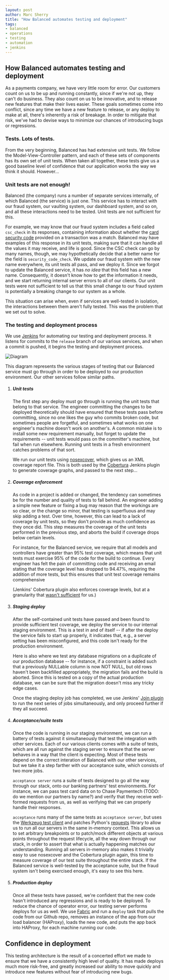 ```yaml
---
layout: post
author: Marc Sherry
title: "How Balanced automates testing and deployment"
tags:
- balanced
- operations
- testing
- automation
- jenkins
---
```


## How Balanced automates testing and deployment

As a payments company, we have very little room for error. Our customers count on us to be up and running constantly, since if we're not up, they can't do business. They also count on us to be innovative, and to release new features that make their lives easier. These goals sometimes come into conflict, since any time we have a new feature to release, or any deploy to make at all, there's inherently a risk of breakage. In order to mitigate that risk, we've had to devise ways to minimize our chances of introducing bugs or regressions.

### Tests. Lots of tests.

From the very beginning, Balanced has had extensive unit tests. We follow the Model-View-Controller pattern, and each of these sets of components has its own set of unit tests. When taken all together, these tests give us a good baseline level of confidence that our application works the way we think it should. However...

### Unit tests are not enough!

Balanced (the company) runs a number of separate services internally, of which Balanced (the service) is just one. This service has to interact with our fraud system, our vaulting system, our dashboard system, and so on, and all these interactions need to be tested. Unit tests are not sufficient for this.

For example, we may know that our fraud system includes a field called `csc_check` in its responses, containing information about whether the [card security code](http://en.wikipedia.org/wiki/Card_security_code) provided on a transaction was a match. Balanced may have examples of this response in its unit tests, making sure that it can handle all the values it may receive, and life is good. Since the CSC check can go by many names, though, we may hypothetically decide that a better name for the field is `security_code_check`. We update our fraud system with the new name everywhere, its unit tests all pass, and we deploy it. Since we forgot to update the Balanced service, it has *no idea* that this field has a new name. Consequently, it doesn't know how to get the information it needs, and we start returning internal server errors to all of our clients. Our unit tests were not sufficient to tell us that this small change to our fraud system is potentially a breaking change to our system as a whole.

This situation can arise when, even if services are well-tested in isolation, the interactions between them aren't fully tested. This was the problem that we set out to solve.

### The testing and deployment process

We use [Jenkins](http://jenkins-ci.org/) for automating our testing and deployment process. It listens for commits to the `release` branch of our various services, and when a commit is pushed, it begins the testing and deployment process.

![Diagram](http://i.imgur.com/Tt0aQS2.png)

This diagram represents the various stages of testing that our Balanced service must go through in order to be deployed to our production environment. Our other services follow similar paths.

1. ##### Unit tests

   The first step any deploy must go through is running the unit tests that belong to that service. The engineer committing the changes to be deployed theoretically should have ensured that these tests pass before committing, since no one likes the guy who commits broken code, but sometimes people are forgetful, and sometimes what works on one engineer's machine doesn't work on another's. A common mistake is to install some new requirement manually, but forget to update the requirements -- unit tests would pass on the committer's machine, but fail when run elsewhere. Running unit tests in a fresh environment catches problems of that sort.

   We run our unit tests using [nosexcover](https://pypi.python.org/pypi/nosexcover/), which gives us an XML coverage report file. This is both used by the [Cobertura](https://wiki.jenkins-ci.org/display/JENKINS/Cobertura+Plugin) Jenkins plugin to generate coverage graphs, and passed to the next step...

1. ##### Coverage enforcement

   As code in a project is added or changed, the tendency can sometimes be for the number and quality of tests to fall behind. An engineer adding a simple new feature or fixing a bug may reason that the workings are so clear, or the change so minor, that testing is superfluous and may skip adding a test. Over time, however, this can lead to a lack of coverage by unit tests, so they don't provide as much confidence as they once did. This step measures the coverage of the unit tests performed in the previous step, and aborts the build if coverage drops below certain levels.

   For instance, for the Balanced service, we require that all models and controllers have greater than 95% test coverage, which means that unit tests must exercise 95% of the code for the build to continue. Every engineer has felt the pain of committing code and receiving an email stating that the coverage level has dropped to 94.47%, requiring the addition of more tests, but this ensures that unit test coverage remains comprehensive

    (Jenkins' Cobertura plugin also enforces coverage levels, but at a granularity that [wasn't sufficient](http://stackoverflow.com/questions/10747514/how-to-configure-jenkins-cobertura-plugin-to-monitor-specific-packages/10808868#10808868) for us.)

1. ##### Staging deploy

   After the self-contained unit tests have passed and been found to provide sufficient test coverage, we deploy the service to our internal staging environment. This is a test in and of itself -- if after the deploy the service fails to start up properly, it indicates that, e.g., a server setting has been misconfigured, and this code isn't ready for the production environment.

   Here is also where we test any database migrations on a duplicate of our production database -- for instance, if a constraint is added such that a previously NULLable column is now NOT NULL, but old rows haven't been backfilled appropriately, the migration fails and the build is aborted. Since this is tested on a copy of the actual production database, we can be sure that the migration doesn't miss any tricky edge cases.

   Once the staging deploy job has completed, we use Jenkins' [Join plugin](https://wiki.jenkins-ci.org/display/JENKINS/Join+Plugin) to run the next series of jobs simultaneously, and only proceed further if they all succeed.

1. ##### Acceptance/suite tests

   Once the code is running in our staging environment, we can run a battery of tests against it simultaneously that test the integration with other services. Each of our various clients comes with a suite of tests, which are all run against the staging server to ensure that the server behaves in a way that the client is expecting. Most of these tests depend on the correct interation of Balanced with our other services, but we take it a step farther with our acceptance suite, which consists of two more jobs.

   `acceptance server` runs a suite of tests designed to go all the way through our stack, onto our banking partners' test environments. For instance, we can pass test card data on to Chase Paymentech (TODO: do we mention our partners by name?) and verify that they receive well-formed requests from us, as well as verifying that we can properly handle their responses.

   `acceptance` runs many of the same tests as `acceptance server`, but uses the [Werkzeug test client](http://werkzeug.pocoo.org/docs/test/) and patches Python's [requests](http://docs.python-requests.org/en/latest/) library to allow us to run all our servers in the same in-memory context. This allows us to set arbitrary breakpoints or to patch/mock different objects at various points throughout the request lifecycle, all the way down through our stack, in order to assert that what is actually happening matches our understanding. Running all servers in-memory also makes it trivially easy to use nosexcover and the Cobertura plugin again, this time to measure coverage of our test suite throughout the entire stack. If the Balanced service is well-tested by the acceptance suite, but the fraud system isn't being exercised enough, it's easy to see this here.

1. ##### Production deploy

   Once all these tests have passed, we're confident that the new code hasn't introduced any regressions and is ready to be deployed. To reduce the chance of operator error, our testing server performs deploys for us as well. We use [Fabric](http://docs.fabfile.org/en/1.6/) and run a `deploy` task that pulls the code from our Github repo, removes an instance of the app from our load balancer (HAProxy), loads the new code, and puts the app back into HAProxy, for each machine running our code.

## Confidence in deployment

This testing architecture is the result of a concerted effort we made to ensure that we have a consistently high level of quality. It has made deploys much more risk-free, and greatly increased our ability to move quickly and introduce new features without fear of introducing new bugs.
